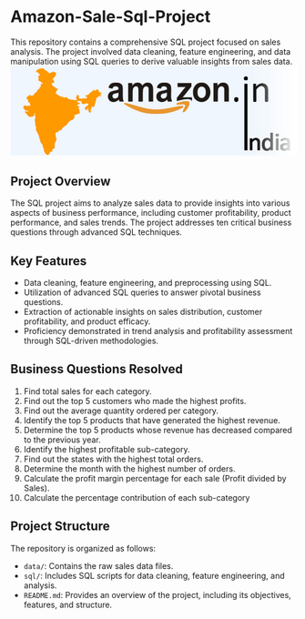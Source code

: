 # Amazon-Sale-Sql-Project
This repository contains a comprehensive SQL project focused on sales analysis. The project involved data cleaning, feature engineering, and data manipulation using SQL queries to derive valuable insights from sales data.
![Image Description](https://github.com/najirh/Amazon.in_Sales_Data_Analysis/blob/main/amazon_india_wide_image.jpg)

## Project Overview

The SQL project aims to analyze sales data to provide insights into various aspects of business performance, including customer profitability, product performance, and sales trends. The project addresses ten critical business questions through advanced SQL techniques.

## Key Features

- Data cleaning, feature engineering, and preprocessing using SQL.
- Utilization of advanced SQL queries to answer pivotal business questions.
- Extraction of actionable insights on sales distribution, customer profitability, and product efficacy.
- Proficiency demonstrated in trend analysis and profitability assessment through SQL-driven methodologies.

## Business Questions Resolved

1. Find total sales for each category.
2. Find out the top 5 customers who made the highest profits.
3. Find out the average quantity ordered per category.
4. Identify the top 5 products that have generated the highest revenue.
5. Determine the top 5 products whose revenue has decreased compared to the previous year.
6. Identify the highest profitable sub-category.
7. Find out the states with the highest total orders.
8. Determine the month with the highest number of orders.
9. Calculate the profit margin percentage for each sale (Profit divided by Sales).
10. Calculate the percentage contribution of each sub-category

## Project Structure

The repository is organized as follows:

- `data/`: Contains the raw sales data files.
- `sql/`: Includes SQL scripts for data cleaning, feature engineering, and analysis.
- `README.md`: Provides an overview of the project, including its objectives, features, and structure.
